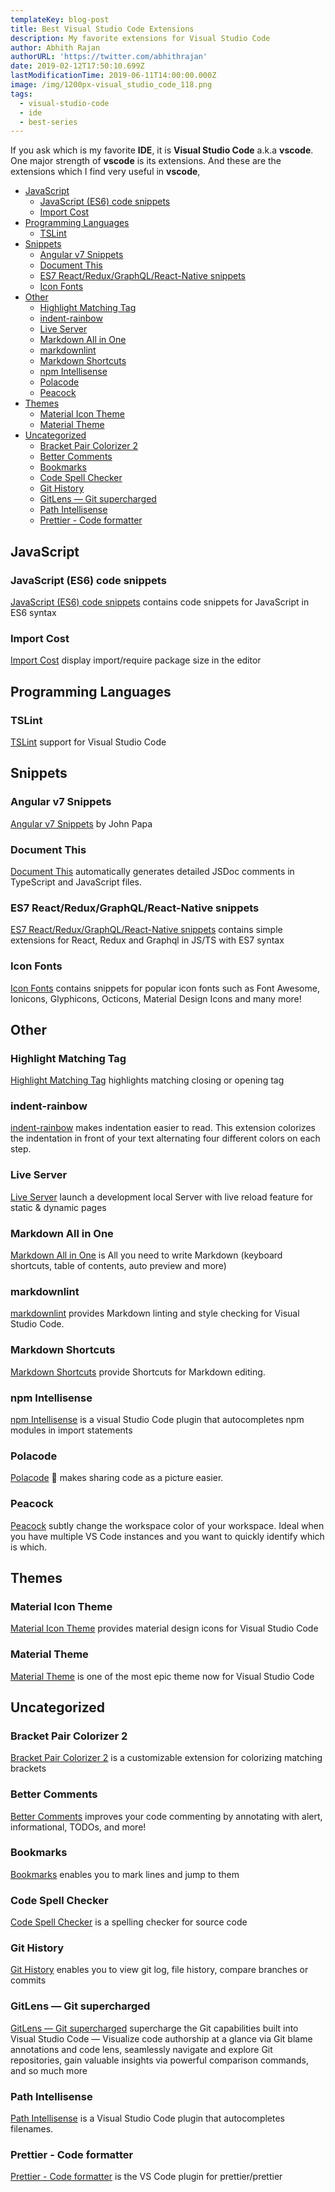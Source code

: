 ```yaml
---
templateKey: blog-post
title: Best Visual Studio Code Extensions
description: My favorite extensions for Visual Studio Code
author: Abhith Rajan
authorURL: 'https://twitter.com/abhithrajan'
date: 2019-02-12T17:50:10.699Z
lastModificationTime: 2019-06-11T14:00:00.000Z
image: /img/1200px-visual_studio_code_118.png
tags:
  - visual-studio-code
  - ide
  - best-series
---
```


If you ask which is my favorite **IDE**, it is **Visual Studio Code** a.k.a **vscode**. One major strength of **vscode** is its extensions. And these are the extensions which I find very useful in **vscode**,

- [JavaScript](#javascript)
  - [JavaScript (ES6) code snippets](#javascript-es6-code-snippets)
  - [Import Cost](#import-cost)
- [Programming Languages](#programming-languages)
  - [TSLint](#tslint)
- [Snippets](#snippets)
  - [Angular v7 Snippets](#angular-v7-snippets)
  - [Document This](#document-this)
  - [ES7 React/Redux/GraphQL/React-Native snippets](#es7-reactreduxgraphqlreact-native-snippets)
  - [Icon Fonts](#icon-fonts)
- [Other](#other)
  - [Highlight Matching Tag](#highlight-matching-tag)
  - [indent-rainbow](#indent-rainbow)
  - [Live Server](#live-server)
  - [Markdown All in One](#markdown-all-in-one)
  - [markdownlint](#markdownlint)
  - [Markdown Shortcuts](#markdown-shortcuts)
  - [npm Intellisense](#npm-intellisense)
  - [Polacode](#polacode)
  - [Peacock](#peacock)
- [Themes](#themes)
  - [Material Icon Theme](#material-icon-theme)
  - [Material Theme](#material-theme)
- [Uncategorized](#uncategorized)
  - [Bracket Pair Colorizer 2](#bracket-pair-colorizer-2)
  - [Better Comments](#better-comments)
  - [Bookmarks](#bookmarks)
  - [Code Spell Checker](#code-spell-checker)
  - [Git History](#git-history)
  - [GitLens — Git supercharged](#gitlens--git-supercharged)
  - [Path Intellisense](#path-intellisense)
  - [Prettier - Code formatter](#prettier---code-formatter)

## JavaScript

### JavaScript (ES6) code snippets

[JavaScript (ES6) code snippets](https://marketplace.visualstudio.com/items?itemName=xabikos.JavaScriptSnippets) contains code snippets for JavaScript in ES6 syntax

### Import Cost

[Import Cost](https://marketplace.visualstudio.com/items?itemName=wix.vscode-import-cost) display import/require package size in the editor

## Programming Languages

### TSLint

[TSLint](https://marketplace.visualstudio.com/items?itemName=ms-vscode.vscode-typescript-tslint-plugin) support for Visual Studio Code

## Snippets

### Angular v7 Snippets

[Angular v7 Snippets](https://marketplace.visualstudio.com/items?itemName=johnpapa.Angular2) by John Papa

### Document This

[Document This](https://marketplace.visualstudio.com/items?itemName=joelday.docthis) automatically generates detailed JSDoc comments in TypeScript and JavaScript files.

### ES7 React/Redux/GraphQL/React-Native snippets

[ES7 React/Redux/GraphQL/React-Native snippets](https://marketplace.visualstudio.com/itemdetails?itemName=dsznajder.es7-react-js-snippets) contains simple extensions for React, Redux and Graphql in JS/TS with ES7 syntax

### Icon Fonts

[Icon Fonts](https://marketplace.visualstudio.com/items?itemName=idleberg.icon-fonts) contains snippets for popular icon fonts such as Font Awesome, Ionicons, Glyphicons, Octicons, Material Design Icons and many more!  

## Other

### Highlight Matching Tag

[Highlight Matching Tag](https://marketplace.visualstudio.com/itemdetails?itemName=vincaslt.highlight-matching-tag) highlights matching closing or opening tag  

### indent-rainbow

[indent-rainbow](https://marketplace.visualstudio.com/itemdetails?itemName=oderwat.indent-rainbow) makes indentation easier to read. This extension colorizes the indentation in front of your text alternating four different colors on each step.  

### Live Server

[Live Server](https://marketplace.visualstudio.com/items?itemName=ritwickdey.LiveServer) launch a development local Server with live reload feature for static & dynamic pages

### Markdown All in One

[Markdown All in One](https://marketplace.visualstudio.com/items?itemName=yzhang.markdown-all-in-one) is All you need to write Markdown (keyboard shortcuts, table of contents, auto preview and more)

### markdownlint

[markdownlint](https://marketplace.visualstudio.com/items?itemName=DavidAnson.vscode-markdownlint) provides Markdown linting and style checking for Visual Studio Code.

### Markdown Shortcuts

[Markdown Shortcuts](https://marketplace.visualstudio.com/items?itemName=mdickin.markdown-shortcuts) provide Shortcuts for Markdown editing.

### npm Intellisense

[npm Intellisense](https://marketplace.visualstudio.com/items?itemName=christian-kohler.npm-intellisense) is a visual Studio Code plugin that autocompletes npm modules in import statements

### Polacode

[Polacode](https://marketplace.visualstudio.com/items?itemName=pnp.polacode) 📸 makes sharing code as a picture easier.

### Peacock

[Peacock](https://marketplace.visualstudio.com/items?itemName=johnpapa.vscode-peacock) subtly change the workspace color of your workspace. Ideal when you have multiple VS Code instances and you want to quickly identify which is which.

## Themes

### Material Icon Theme

[Material Icon Theme](https://marketplace.visualstudio.com/items?itemName=PKief.material-icon-theme) provides material design icons for Visual Studio Code

### Material Theme

[Material Theme](https://marketplace.visualstudio.com/items?itemName=Equinusocio.vsc-material-theme) is one of the most epic theme now for Visual Studio Code

## Uncategorized

### Bracket Pair Colorizer 2

[Bracket Pair Colorizer 2](https://marketplace.visualstudio.com/items?itemName=CoenraadS.bracket-pair-colorizer-2) is a customizable extension for colorizing matching brackets

### Better Comments

[Better Comments](https://marketplace.visualstudio.com/items?itemName=aaron-bond.better-comments) improves your code commenting by annotating with alert, informational, TODOs, and more!  

### Bookmarks

[Bookmarks](https://marketplace.visualstudio.com/items?itemName=alefragnani.Bookmarks) enables you to mark lines and jump to them  

### Code Spell Checker

[Code Spell Checker](https://marketplace.visualstudio.com/items?itemName=streetsidesoftware.code-spell-checker) is a spelling checker for source code

### Git History

[Git History](https://marketplace.visualstudio.com/items?itemName=donjayamanne.githistory) enables you to view git log, file history, compare branches or commits 

### GitLens — Git supercharged

[GitLens — Git supercharged](https://marketplace.visualstudio.com/items?itemName=eamodio.gitlens) supercharge the Git capabilities built into Visual Studio Code — Visualize code authorship at a glance via Git blame annotations and code lens, seamlessly navigate and explore Git repositories, gain valuable insights via powerful comparison commands, and so much more

### Path Intellisense

[Path Intellisense](https://marketplace.visualstudio.com/items?itemName=christian-kohler.path-intellisense) is a Visual Studio Code plugin that autocompletes filenames.

### Prettier - Code formatter

[Prettier - Code formatter](https://marketplace.visualstudio.com/items?itemName=esbenp.prettier-vscode) is the VS Code plugin for prettier/prettier
